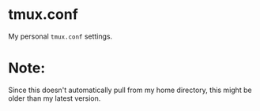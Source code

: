 # tmux.conf
My personal `tmux.conf` settings.

# Note:

Since this doesn't automatically pull from my home directory, this might be older than my latest version.

